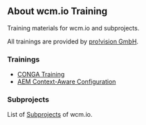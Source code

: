 ## About wcm.io Training

Training materials for wcm.io and subprojects.

All trainings are provided by [pro!vision GmbH](https://www.pro-vision.de/).


### Trainings

* [CONGA Training](conga/)
* [AEM Context-Aware Configuration](caconfig/)


### Subprojects

List of [Subprojects](https://wcm.io/subprojects.html) of wcm.io.
